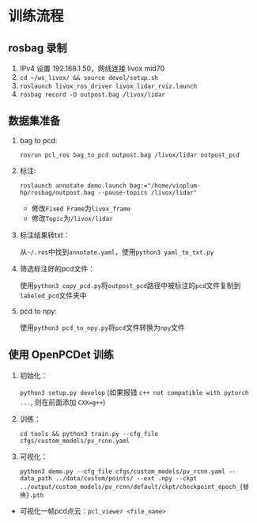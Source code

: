 # 训练流程

## rosbag 录制

1. IPv4 设置 192.168.1.50，网线连接 livox mid70
2. ```cd ~/ws_livox/ && source devel/setup.sh```
3. ```roslaunch livox_ros_driver livox_lidar_rviz.launch```
4. ```rosbag record -O outpost.bag /livox/lidar```

## 数据集准备

1. bag to pcd:

    ```rosrun pcl_ros bag_to_pcd outpost.bag /livox/lidar outpost_pcd```

2. 标注:

    ```roslaunch annotate demo.launch bag:="/home/vioplum-hp/rosbag/outpost.bag --pause-topics /livox/lidar"```

    - 修改```Fixed Frame```为```livox_frame```
    - 修改```Topic```为```/livox/lidar```

3. 标注结果转txt：

    从```~/.ros```中找到```annotate.yaml```，使用```python3 yaml_to_txt.py```

4. 筛选标注好的pcd文件：

    使用```python3 copy_pcd.py```将```outpost_pcd```路径中被标注的```pcd```文件复制到```labeled_pcd```文件夹中

5. pcd to npy:

    使用```python3 pcd_to_npy.py```将```pcd```文件转换为```npy```文件

## 使用 OpenPCDet 训练

1. 初始化：

     ```python3 setup.py develop``` (如果报错 ```c++ not compatible with pytorch ...```, 则在前面添加 ```CXX=g++```)

2. 训练：

    ```cd tools && python3 train.py --cfg_file cfgs/custom_models/pv_rcnn.yaml```

3. 可视化：

    ```python3 demo.py --cfg_file cfgs/custom_models/pv_rcnn.yaml --data_path ../data/custom/points/ --ext .npy --ckpt ../output/custom_models/pv_rcnn/default/ckpt/checkpoint_epoch_{替换}.pth```

- 可视化一帧pcd点云：```pcl_viewer <file_name>```
